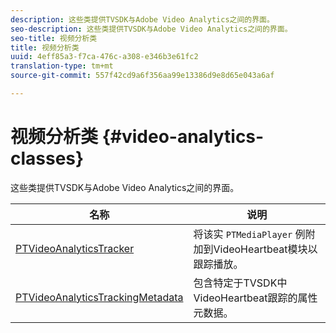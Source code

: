 ```yaml
---
description: 这些类提供TVSDK与Adobe Video Analytics之间的界面。
seo-description: 这些类提供TVSDK与Adobe Video Analytics之间的界面。
seo-title: 视频分析类
title: 视频分析类
uuid: 4eff85a3-f7ca-476c-a308-e346b3e61fc2
translation-type: tm+mt
source-git-commit: 557f42cd9a6f356aa99e13386d9e8d65e043a6af

---
```



# 视频分析类 {#video-analytics-classes}

这些类提供TVSDK与Adobe Video Analytics之间的界面。

| **名称** | **说明** |
|---|---|
| [PTVideoAnalyticsTracker](https://help.adobe.com/en_US/primetime/api/psdk/vhl_tvsdk_ios/Classes/PTVideoAnalyticsTracker.html) | 将该实 `PTMediaPlayer` 例附加到VideoHeartbeat模块以跟踪播放。 |
| [PTVideoAnalyticsTrackingMetadata](https://help.adobe.com/en_US/primetime/api/psdk/vhl_tvsdk_ios/Classes/PTVideoAnalyticsTrackingMetadata.html) | 包含特定于TVSDK中VideoHeartbeat跟踪的属性元数据。 |